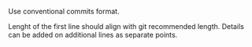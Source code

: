Use conventional commits format.

Lenght of the first line should align with git recommended length. Details can be added on additional lines as separate points.